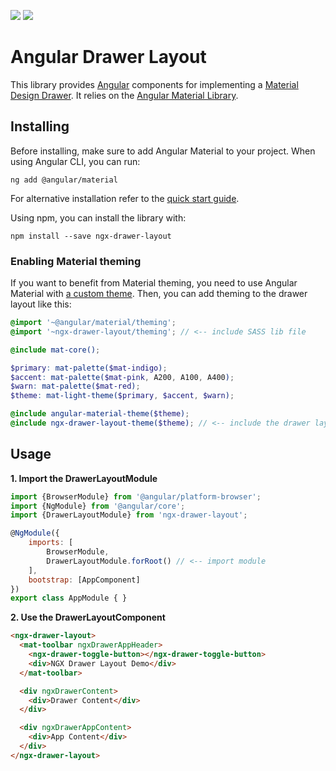 <a target="_blank" href="https://www.npmjs.com/package/ngx-drawer-layout">![](https://img.shields.io/npm/v/ngx-drawer-layout.svg)</a>
![](https://img.shields.io/circleci/project/github/latusinski/ngx-drawer-layout/master.svg)

# Angular Drawer Layout

This library provides [Angular](https://angular.io/) components for implementing a 
 [Material Design Drawer](https://material.io/design/components/navigation-drawer.html).
 It relies on the [Angular Material Library](https://material.angular.io/).

## Installing

Before installing, make sure to add Angular Material to your project. When using Angular CLI, you can run:
```
ng add @angular/material
```
For alternative installation refer to the [quick start guide](https://material.angular.io/guide/getting-started).  

Using npm, you can install the library with:  
```
npm install --save ngx-drawer-layout
```

### Enabling Material theming 

If you want to benefit from Material theming, you need to use Angular Material
 with [a custom theme](https://material.angular.io/guide/theming#defining-a-custom-theme).
 Then, you can add theming to the drawer layout like this:
 
```scss
@import '~@angular/material/theming';
@import '~ngx-drawer-layout/theming'; // <-- include SASS lib file

@include mat-core();

$primary: mat-palette($mat-indigo);
$accent: mat-palette($mat-pink, A200, A100, A400);
$warn: mat-palette($mat-red);
$theme: mat-light-theme($primary, $accent, $warn);

@include angular-material-theme($theme);
@include ngx-drawer-layout-theme($theme); // <-- include the drawer layout theme
``` 

## Usage

**1. Import the DrawerLayoutModule**

```javascript
import {BrowserModule} from '@angular/platform-browser';
import {NgModule} from '@angular/core';
import {DrawerLayoutModule} from 'ngx-drawer-layout';

@NgModule({
    imports: [
        BrowserModule,
        DrawerLayoutModule.forRoot() // <-- import module
    ],
    bootstrap: [AppComponent]
})
export class AppModule { }
```

**2. Use the DrawerLayoutComponent**

```html
<ngx-drawer-layout>
  <mat-toolbar ngxDrawerAppHeader>
    <ngx-drawer-toggle-button></ngx-drawer-toggle-button>
    <div>NGX Drawer Layout Demo</div>
  </mat-toolbar>

  <div ngxDrawerContent>
    <div>Drawer Content</div>
  </div>

  <div ngxDrawerAppContent>
    <div>App Content</div>
  </div>
</ngx-drawer-layout>
```
